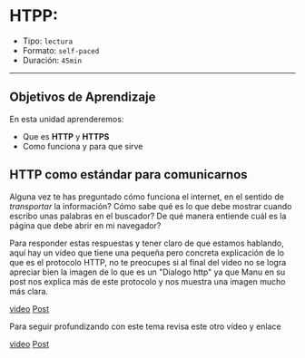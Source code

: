 # HTPP:

- Tipo: `lectura`
- Formato: `self-paced`
- Duración: `45min`

***

## Objetivos de Aprendizaje

En esta unidad aprenderemos:

- Que es **HTTP** y **HTTPS**
- Como funciona y para que sirve

## HTTP como estándar para comunicarnos

Alguna vez te has preguntado cómo funciona el internet, en el sentido
de *transportar* la información? Cómo sabe qué es lo que debe mostrar cuando
escribo unas palabras en el buscador? De qué manera entiende cuál es la
página que debe abrir en mi navegador?

Para responder estas respuestas y tener claro de que estamos hablando, aquí hay
un vídeo que tiene una pequeña pero concreta explicación de lo que es el
protocolo HTTP, no te preocupes si al final del video no se logra apreciar
bien la imagen de lo que es un "Dialogo http" ya que Manu en su post nos
explica más de este protocolo y nos muestra una imagen mucho más clara.

[video](https://www.youtube.com/watch?v=iQkBZxBisO0)
[Post](https://medium.com/laboratoria-how-to/entendiendo-como-funciona-el-internet-parte-http-6c8c5e078303)

Para seguir profundizando con este tema revisa este otro vídeo y enlace

[video](https://www.youtube.com/watch?v=S975NVYbe2E)
[Post](http://es.ccm.net/contents/264-el-protocolo-http)
